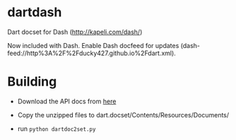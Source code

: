 dartdash
=========

Dart docset for Dash (http://kapeli.com/dash/)

Now included with Dash. Enable Dash docfeed for updates (dash-feed://http%3A%2F%2Fducky427.github.io%2Fdart.xml).

Building
==========

- Download the API docs from [here](https://storage.googleapis.com/dart-editor-archive-integration/latest/dart-api-docs.zip)

- Copy the unzipped files to dart.docset/Contents/Resources/Documents/

- run `python dartdoc2set.py`
